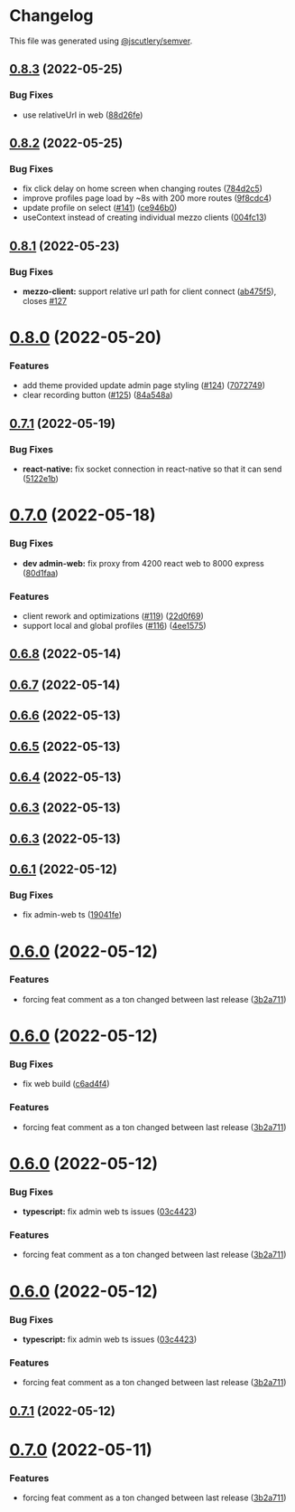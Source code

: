 # Changelog

This file was generated using [@jscutlery/semver](https://github.com/jscutlery/semver).

## [0.8.3](https://github.com/caribou-crew/mezzo/compare/v0.8.2...v0.8.3) (2022-05-25)

### Bug Fixes

- use relativeUrl in web ([88d26fe](https://github.com/caribou-crew/mezzo/commit/88d26fe8c673de3b688fc71b0f91782d4c2795c4))

## [0.8.2](https://github.com/caribou-crew/mezzo/compare/v0.8.1...v0.8.2) (2022-05-25)

### Bug Fixes

- fix click delay on home screen when changing routes ([784d2c5](https://github.com/caribou-crew/mezzo/commit/784d2c55d8f84e2394348e3e71320c622eb90157))
- improve profiles page load by ~8s with 200 more routes ([9f8cdc4](https://github.com/caribou-crew/mezzo/commit/9f8cdc49bb99cfbd73032a4504d4d525e756a1d3))
- update profile on select ([#141](https://github.com/caribou-crew/mezzo/issues/141)) ([ce946b0](https://github.com/caribou-crew/mezzo/commit/ce946b0776a98ef7b0c742a1a78e69db8785d453))
- useContext instead of creating individual mezzo clients ([004fc13](https://github.com/caribou-crew/mezzo/commit/004fc13eb98920bae3061967648244e15addca14))

## [0.8.1](https://github.com/caribou-crew/mezzo/compare/v0.8.0...v0.8.1) (2022-05-23)

### Bug Fixes

- **mezzo-client:** support relative url path for client connect ([ab475f5](https://github.com/caribou-crew/mezzo/commit/ab475f5887ee421f2efd5316d90c3317f5c366b1)), closes [#127](https://github.com/caribou-crew/mezzo/issues/127)

# [0.8.0](https://github.com/caribou-crew/mezzo/compare/v0.7.1...v0.8.0) (2022-05-20)

### Features

- add theme provided update admin page styling ([#124](https://github.com/caribou-crew/mezzo/issues/124)) ([7072749](https://github.com/caribou-crew/mezzo/commit/707274953af199a5d3a78e75ff9d971139c2b2a4))
- clear recording button ([#125](https://github.com/caribou-crew/mezzo/issues/125)) ([84a548a](https://github.com/caribou-crew/mezzo/commit/84a548add001657379b56152ef2a4300475d809c))

## [0.7.1](https://github.com/caribou-crew/mezzo/compare/v0.7.0...v0.7.1) (2022-05-19)

### Bug Fixes

- **react-native:** fix socket connection in react-native so that it can send ([5122e1b](https://github.com/caribou-crew/mezzo/commit/5122e1bb45135de44f30276673b449fa2771ab52))

# [0.7.0](https://github.com/caribou-crew/mezzo/compare/v0.6.8...v0.7.0) (2022-05-18)

### Bug Fixes

- **dev admin-web:** fix proxy from 4200 react web to 8000 express ([80d1faa](https://github.com/caribou-crew/mezzo/commit/80d1faa9c81bbfbb19761e1b9e4185d86e7bff21))

### Features

- client rework and optimizations ([#119](https://github.com/caribou-crew/mezzo/issues/119)) ([22d0f69](https://github.com/caribou-crew/mezzo/commit/22d0f6963e86ec7b47ffc7485fef34424e0b88d6))
- support local and global profiles ([#116](https://github.com/caribou-crew/mezzo/issues/116)) ([4ee1575](https://github.com/caribou-crew/mezzo/commit/4ee1575130b627cd6d2899569c2ceca5d69db8bc))

## [0.6.8](https://github.com/caribou-crew/mezzo/compare/v0.6.7...v0.6.8) (2022-05-14)

## [0.6.7](https://github.com/caribou-crew/mezzo/compare/v0.6.6...v0.6.7) (2022-05-14)

## [0.6.6](https://github.com/caribou-crew/mezzo/compare/v0.6.5...v0.6.6) (2022-05-13)

## [0.6.5](https://github.com/caribou-crew/mezzo/compare/v0.6.4...v0.6.5) (2022-05-13)

## [0.6.4](https://github.com/caribou-crew/mezzo/compare/v0.6.3...v0.6.4) (2022-05-13)

## [0.6.3](https://github.com/caribou-crew/mezzo/compare/v0.6.2...v0.6.3) (2022-05-13)

## [0.6.3](https://github.com/caribou-crew/mezzo/compare/v0.6.2...v0.6.3) (2022-05-13)

## [0.6.1](https://github.com/caribou-crew/mezzo/compare/v0.6.0...v0.6.1) (2022-05-12)

### Bug Fixes

- fix admin-web ts ([19041fe](https://github.com/caribou-crew/mezzo/commit/19041fe699378f1c98a6a7e86c8bd0369d927701))

# [0.6.0](https://github.com/caribou-crew/mezzo/compare/v0.5.0...v0.6.0) (2022-05-12)

### Features

- forcing feat comment as a ton changed between last release ([3b2a711](https://github.com/caribou-crew/mezzo/commit/3b2a711559d8e9cd4321a72bf2e0f367f791fccc))

# [0.6.0](https://github.com/caribou-crew/mezzo/compare/v0.5.0...v0.6.0) (2022-05-12)

### Bug Fixes

- fix web build ([c6ad4f4](https://github.com/caribou-crew/mezzo/commit/c6ad4f43011e9b08a77ace00e3074d285c6ed772))

### Features

- forcing feat comment as a ton changed between last release ([3b2a711](https://github.com/caribou-crew/mezzo/commit/3b2a711559d8e9cd4321a72bf2e0f367f791fccc))

# [0.6.0](https://github.com/caribou-crew/mezzo/compare/v0.5.0...v0.6.0) (2022-05-12)

### Bug Fixes

- **typescript:** fix admin web ts issues ([03c4423](https://github.com/caribou-crew/mezzo/commit/03c4423bb8eb0fef1ba8aa09d284e1d5c731d7b1))

### Features

- forcing feat comment as a ton changed between last release ([3b2a711](https://github.com/caribou-crew/mezzo/commit/3b2a711559d8e9cd4321a72bf2e0f367f791fccc))

# [0.6.0](https://github.com/caribou-crew/mezzo/compare/v0.5.0...v0.6.0) (2022-05-12)

### Bug Fixes

- **typescript:** fix admin web ts issues ([03c4423](https://github.com/caribou-crew/mezzo/commit/03c4423bb8eb0fef1ba8aa09d284e1d5c731d7b1))

### Features

- forcing feat comment as a ton changed between last release ([3b2a711](https://github.com/caribou-crew/mezzo/commit/3b2a711559d8e9cd4321a72bf2e0f367f791fccc))

## [0.7.1](https://github.com/caribou-crew/mezzo/compare/v0.7.0...v0.7.1) (2022-05-12)

# [0.7.0](https://github.com/caribou-crew/mezzo/compare/v0.6.0...v0.7.0) (2022-05-11)

### Features

- forcing feat comment as a ton changed between last release ([3b2a711](https://github.com/caribou-crew/mezzo/commit/3b2a711559d8e9cd4321a72bf2e0f367f791fccc))
